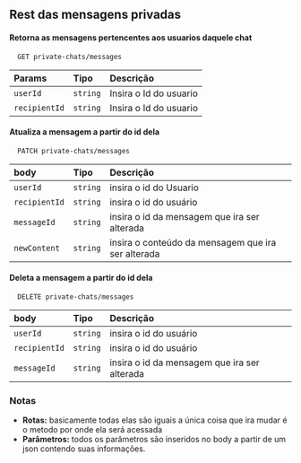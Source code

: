
## Rest das mensagens privadas

#### Retorna as mensagens pertencentes aos usuarios daquele chat

```http
  GET private-chats/messages
```

| Params   | Tipo       | Descrição                           |
| :---------- | :--------- | :---------------------------------- |
| `userId` | `string` | Insira o Id do usuario |
| `recipientId` | `string` | Insira o Id do usuario |

#### Atualiza a mensagem a partir do id dela

```http
  PATCH private-chats/messages
```


| body   | Tipo       | Descrição                                   |
| :---------- | :--------- | :------------------------------------------ |
| `userId`      | `string` | insira o id do Usuario |
| `recipientId`      | `string` | insira o id do usuário |
| `messageId`      | `string` | insira o id da mensagem que ira ser alterada |
| `newContent`      | `string` | insira o conteúdo da mensagem que ira ser alterada |

#### Deleta a mensagem a partir do id dela
```http
  DELETE private-chats/messages
```


| body   | Tipo       | Descrição                                   |
| :---------- | :--------- | :------------------------------------------ |
| `userId`      | `string` | insira o id do usuário |
| `recipientId`      | `string` | insira o id do usuário |
| `messageId`      | `string` | insira o id da mensagem que ira ser alterada |

### Notas

- **Rotas:** basicamente todas elas são iguais a única coisa que ira mudar é o metodo por onde ela será acessada 
- **Parâmetros:** todos os parâmetros são inseridos no body a partir de um json contendo suas informações.







